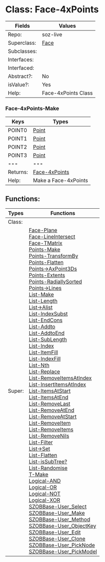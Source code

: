 
# Class:	Face-4xPoints

| Fields | Values |
| --------- | --------- |
| Repo: | soz-live |
| Superclass: | [Face](Face.html) |
| Subclasses: |  |
| Interfaces: |  |
| Interfaced: |  |
| Abstract?: | No |
| isValue?: | Yes |
| Help: | Face-4xPoints Class |

### Face-4xPoints-Make

| Keys | Types |
| --------- | --------- |
| POINT0 | [Point](Point.html) |
| POINT1 | [Point](Point.html) |
| POINT2 | [Point](Point.html) |
| POINT3 | [Point](Point.html) |
| **---** | **---** |
| Returns: | [Face-4xPoints](Face-4xPoints.html) |
| Help: | Make a Face-4xPoints |


## Functions:

| Types | Functions |
| --------- | --------- |
| Class: |  |
| Super: | [Face-Plane](Face.html) <br> [Face-LineIntersect](Face.html) <br> [Face-TMatrix](Face.html) <br> [Points-Make](Points.html) <br> [Points-TransformBy](Points.html) <br> [Points-Flatten](Points.html) <br> [Points->AxPoint3Ds](Points.html) <br> [Points-Extents](Points.html) <br> [Points-RadiallySorted](Points.html) <br> [Points->Lines](Points.html) <br> [List-Make](List.html) <br> [List-Length](List.html) <br> [List->Alist](List.html) <br> [List-IndexSubst](List.html) <br> [List-EndCons](List.html) <br> [List-Addto](List.html) <br> [List-AddtoEnd](List.html) <br> [List-SubLength](List.html) <br> [List-Index](List.html) <br> [List-ItemFill](List.html) <br> [List-IndexFill](List.html) <br> [List-Nth](List.html) <br> [List-Replace](List.html) <br> [List-RemoveItemsAtIndex](List.html) <br> [List-InsertItemsAtIndex](List.html) <br> [List-ItemsAtStart](List.html) <br> [List-ItemsAtEnd](List.html) <br> [List-RemoveLast](List.html) <br> [List-RemoveAtEnd](List.html) <br> [List-RemoveAtStart](List.html) <br> [List-RemoveItem](List.html) <br> [List-RemoveItems](List.html) <br> [List-RemoveNils](List.html) <br> [List-Filter](List.html) <br> [List->Set](List.html) <br> [List-Flatten](List.html) <br> [List-isSubTree?](List.html) <br> [List-Randomise](List.html) <br> [T-Make](T.html) <br> [Logical-AND](Logical.html) <br> [Logical-OR](Logical.html) <br> [Logical-NOT](Logical.html) <br> [Logical-XOR](Logical.html) <br> [SZOBBase-User_Select](SZOBBase.html) <br> [SZOBBase-User_Make](SZOBBase.html) <br> [SZOBBase-User_Method](SZOBBase.html) <br> [SZOBBase-User_ObjectKey](SZOBBase.html) <br> [SZOBBase-User_Edit](SZOBBase.html) <br> [SZOBBase-User_Clone](SZOBBase.html) <br> [SZOBBase-User_PickNode](SZOBBase.html) <br> [SZOBBase-User_PickModel](SZOBBase.html) |


